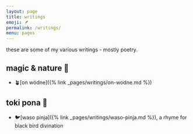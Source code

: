 ```yaml
---
layout: page
title: writings
emoji: 🪶
permalink: /writings/
menu: pages
---
```

these are some of my various writings - mostly poetry.

## magic & nature 🌿

* 🪴[on wódne]({% link _pages/writings/on-wodne.md %})

## toki pona 🌱

* 🐦️[waso pinja]({% link _pages/writings/waso-pinja.md %}), a rhyme for black bird divination